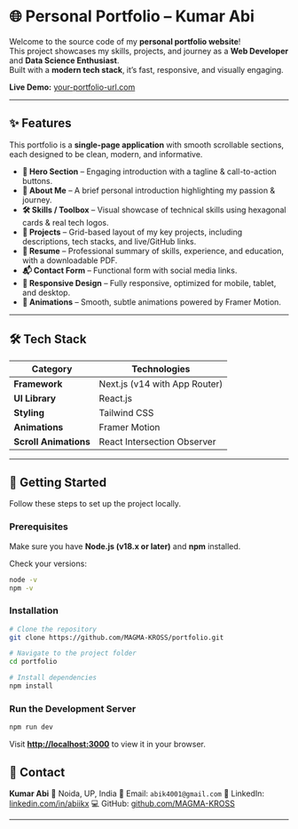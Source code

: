 
# 🌐 Personal Portfolio – Kumar Abi

Welcome to the source code of my **personal portfolio website**!  
This project showcases my skills, projects, and journey as a **Web Developer** and **Data Science Enthusiast**.  
Built with a **modern tech stack**, it’s fast, responsive, and visually engaging.

**Live Demo:** [your-portfolio-url.com](your-portfolio-url.com)

---

## ✨ Features

This portfolio is a **single-page application** with smooth scrollable sections, each designed to be clean, modern, and informative.

- **🎯 Hero Section** – Engaging introduction with a tagline & call-to-action buttons.  
- **🙋 About Me** – A brief personal introduction highlighting my passion & journey.  
- **🛠 Skills / Toolbox** – Visual showcase of technical skills using hexagonal cards & real tech logos.  
- **🚀 Projects** – Grid-based layout of my key projects, including descriptions, tech stacks, and live/GitHub links.  
- **📄 Resume** – Professional summary of skills, experience, and education, with a downloadable PDF.  
- **📬 Contact Form** – Functional form with social media links.  
- **📱 Responsive Design** – Fully responsive, optimized for mobile, tablet, and desktop.  
- **🎨 Animations** – Smooth, subtle animations powered by Framer Motion.  

---

## 🛠 Tech Stack

| Category     | Technologies |
|--------------|--------------|
| **Framework** | Next.js (v14 with App Router) |
| **UI Library** | React.js |
| **Styling** | Tailwind CSS |
| **Animations** | Framer Motion |
| **Scroll Animations** | React Intersection Observer |

---

## 🚀 Getting Started

Follow these steps to set up the project locally.

### **Prerequisites**
Make sure you have **Node.js (v18.x or later)** and **npm** installed.

Check your versions:
```bash
node -v
npm -v
````

### **Installation**

```bash
# Clone the repository
git clone https://github.com/MAGMA-KROSS/portfolio.git

# Navigate to the project folder
cd portfolio

# Install dependencies
npm install
```

### **Run the Development Server**

```bash
npm run dev
```

Visit **[http://localhost:3000](http://localhost:3000)** to view it in your browser.



## 📧 Contact

**Kumar Abi**
📍 Noida, UP, India
📩 Email: `abik4001@gmail.com`
🔗 LinkedIn: [linkedin.com/in/abiikx](https://linkedin.com/in/abiikx)
💻 GitHub: [github.com/MAGMA-KROSS](https://github.com/MAGMA-KROSS)

---
